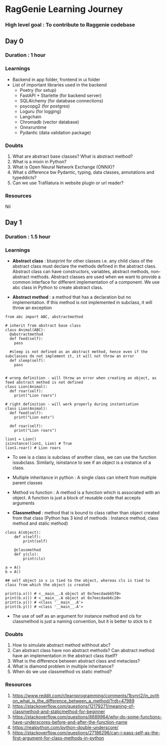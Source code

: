 # RagGenie Learning Journey

### High level goal : To contribute to Raggenie codebase

## Day 0

### Duration : 1 hour

### Learnings

* Backend in app folder, frontend in ui folder
* List of important libraries used in the backend
    * Poetry (for setup)
    * FastAPI + Starlette (for backend server)
    * SQLAlchemy (for database connections)
    * psycopg2 (for postgres)
    * Loguru (for logging)
    * Langchain
    * Chromadb (vector database)
    * Onnxruntime 
    * Pydantic (data validation package)


### Doubts
1. What are abstract base classes? What is abstract method?
2. What is a mixin in Python?
3. What is Open Neural Network Exchange (ONNX)?
4. What s difference bw Pydantic, typing, data classes, annotations and typeddicts?
5. Can we use Trafilatura in website plugin or url reader?

### Resources
Nil

## Day 1

### Duration : 1.5 hour

### Learnings
* **Abstract class** : blueprint for other classes i.e. any child class of the abstract class must declare the methods defined in the abstract class. Abstract class can have constructors, variables, abstract methods, non-abstract methods. Abstract classes are used when we want to provide a common interface for different implementation of a component. We use abc class in Python to create abstract class.

* **Abstract method** : a method that has a declaration but no implementation. If this method is not implemented in subclass, it will throw an exception

```
from abc import ABC, abstractmethod

# inherit from abstract base class
class Animal(ABC):
  @abstractmethod
  def feed(self):
    pass
 
  #sleep is not defined as an abstract method, hence even if the subclasses do not implement it, it will not throw an error
  def sleep(self):
    pass


# wrong definition - will throw an error when creating an object, as feed abstract method is not defined
class Lion(Animal):
  def roar(self):
    print("Lion roars")

# right definition - will work properly during instantiation
class Lion(Animal):
  def feed(self):
    print("Lion eats")
    
  def roar(self):
    print("Lion roars")

lion1 = Lion()
isinstance(lion1, Lion) # True
lion1.roar() # Lion roars

```
* To see is a class is subclass of another class, we can use the function issubclass. Similarly, isinstance to see if an object is a instance of a class. 

* Multiple inheritance in python : A single class can inherit from multiple parent classes

* Method vs function : A method is a function which is associated with an object. A function is just a block of reusable code that accepts arguments 

* **Classmethod** : method that is bound to class rather than object created from that class (Python has 3 kind of methods : Instance method, class method and static method)

```
class A(object):
    def x(self):
        print(self)

    @classmethod
    def y(cls):
        print(cls)

a = A()
b = A()

## self object in x is tied to the object, whereas cls is tied to class from which the object is created

print(a.x()) # <__main__.A object at 0x7eecdaeb65f0>
print(b.x()) # <__main__.A object at 0x7eecdaeb6c20>
print(a.y()) # <class '__main__.A'>
print(b.y()) # <class '__main__.A'>

```
* The use of self as an argument for instance method and cls for classmethod is just a naming convention, but it is better to stick to it

### Doubts
1. How to simulate abstract method withhout abc?
2. Can abstract class have non abstract methods? Can abstract method have an implementation in the abstract class itself?
3. What is the difference between abstract class and metaclass?
4. What is diamond problem in multiple inheritance?
5. When do we use classmethod vs static method?

### Resources
1. https://www.reddit.com/r/learnprogramming/comments/1bynrj2/in_python_what_is_the_difference_between_a_method/?rdt=47989
2. https://stackoverflow.com/questions/12179271/meaning-of-classmethod-and-staticmethod-for-beginner
3. https://stackoverflow.com/questions/8689964/why-do-some-functions-have-underscores-before-and-after-the-function-name
4. https://realpython.com/python-double-underscore/
5. https://stackoverflow.com/questions/27186296/can-i-pass-self-as-the-first-argument-for-class-methods-in-python
